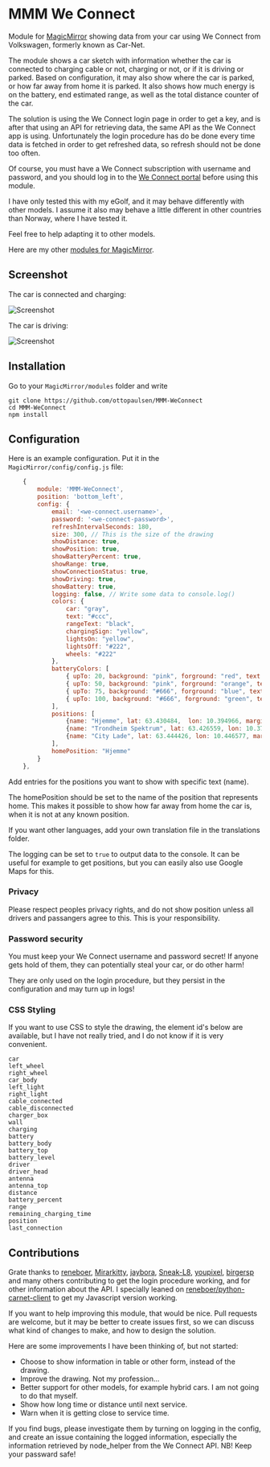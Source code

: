 # MMM We Connect

Module for [MagicMirror](https://github.com/MichMich/MagicMirror/) showing data from your car using We Connect from Volkswagen, formerly known as Car-Net. 

The module shows a car sketch with information whether the car is connected to charging cable or not, charging or not, or if it is driving or parked. Based on configuration, it may also show where the car is parked, or how far away from home it is parked. It also shows how much energy is on the battery, end estimated range, as well as the total distance counter of the car.

The solution is using the We Connect login page in order to get a key, and is after that using an API for retrieving data, the same API as the We Connect app is using. Unfortunately the login procedure has do be done every time data is fetched in order to get refreshed data, so refresh should not be done too often.

Of course, you must have a We Connect subscription with username and password, and you should log in to the [We Connect portal](https://www.portal.volkswagen-we.com/portal) before using this module.

I have only tested this with my eGolf, and it may behave differently with other models. I assume it also may behave a little different in other countries than Norway, where I have tested it. 

Feel free to help adapting it to other models.

Here are my other [modules for MagicMirror](https://github.com/ottopaulsen/magic).


## Screenshot

The car is connected and charging:

![Screenshot](doc/MMM-WeConnect-Screenshot-Charging.png)

The car is driving:

![Screenshot](doc/MMM-WeConnect-Screenshot-Driving.png)


## Installation

Go to your `MagicMirror/modules` folder and write

    git clone https://github.com/ottopaulsen/MMM-WeConnect
    cd MMM-WeConnect
    npm install



## Configuration

Here is an example configuration. Put it in the `MagicMirror/config/config.js` file:
``` javascript
    {
        module: 'MMM-WeConnect',
        position: 'bottom_left',
        config: {
            email: '<we-connect.username>',
            password: '<we-connect-password>',
            refreshIntervalSeconds: 180,
            size: 300, // This is the size of the drawing
            showDistance: true,
            showPosition: true,
            showBatteryPercent: true,
            showRange: true,
            showConnectionStatus: true,
            showDriving: true,
            showBattery: true,
            logging: false, // Write some data to console.log()
            colors: {
                car: "gray",
                text: "#ccc",
                rangeText: "black",
                chargingSign: "yellow",
                lightsOn: "yellow",
                lightsOff: "#222",
                wheels: "#222"
            },
            batteryColors: [
                { upTo: 20, background: "pink", forground: "red", text: "yellow" },
                { upTo: 50, background: "pink", forground: "orange", text: "yellow" },
                { upTo: 75, background: "#666", forground: "blue", text: "yellow" },
                { upTo: 100, background: "#666", forground: "green", text: "yellow" }
            ],
            positions: [
                {name: "Hjemme", lat: 63.430484,  lon: 10.394966, marginMeters: 50},
                {name: "Trondheim Spektrum", lat: 63.426559, lon: 10.376309, marginMeters: 100},
                {name: "City Lade", lat: 63.444426, lon: 10.446577, marginMeters: 200}
            ],
            homePosition: "Hjemme"
        }
    },
```


Add entries for the positions you want to show with specific text (name). 

The homePosition should be set to the name of the position that represents home. This makes it possible to show how far away from home the car is, when it is not at any known position.

If you want other languages, add your own translation file in the translations folder.

The logging can be set to `true` to output data to the console. It can be useful for example to get positions, but you can easily also use Google Maps for this.

### Privacy

Please respect peoples privacy rights, and do not show position unless all drivers and passangers agree to this. This is your responsibility.

### Password security

You must keep your We Connect username and password secret!
If anyone gets hold of them, they can potentially steal your car, or do other harm!

They are only used on the login procedure, but they persist in the configuration and may turn up in logs!

### CSS Styling

If you want to use CSS to style the drawing, the element id's below are available, but I have not really tried, and I do not know if it is very convenient.

```
car
left_wheel
right_wheel
car_body
left_light
right_light
cable_connected
cable_disconnected
charger_box
wall
charging
battery
battery_body
battery_top
battery_level
driver
driver_head
antenna
antenna_top
distance
battery_percent
range
remaining_charging_time
position
last_connection
```

## Contributions

Grate thanks to [reneboer](https://github.com/reneboer), [Mirarkitty](https://github.com/Mirarkitty), [jaybora](https://github.com/jaybora), [Sneak-L8](https://github.com/Sneak-L8), [youpixel](https://github.com/youpixel), [birgersp](https://github.com/birgersp) and many others contributing to get the login procedure working, and for other information about the API. I specially leaned on [reneboer/python-carnet-client](https://github.com/reneboer/python-carnet-client) to get my Javascript version working.

If you want to help improving this module, that would be nice. Pull requests are welcome, but it may be better to create issues first, so we can discuss what kind of changes to make, and how to design the solution.

Here are some improvements I have been thinking of, but not started:

* Choose to show information in table or other form, instead of the drawing.
* Improve the drawing. Not my profession...
* Better support for other models, for example hybrid cars. I am not going to do that myself.
* Show how long time or distance until next service.
* Warn when it is getting close to service time.

If you find bugs, please investigate them by turning on logging in the config, and create an issue containing the logged information, especially the information retrieved by node_helper from the We Connect API. NB! Keep your passward safe!


